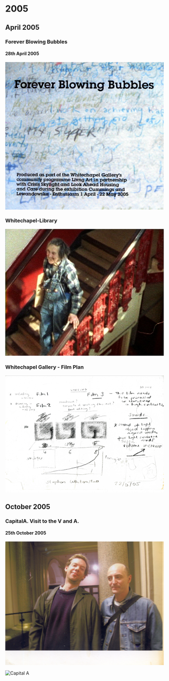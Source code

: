 # 2005

## April 2005

### Forever Blowing Bubbles

#### 28th April 2005

![](../.gitbook/assets/2021-07-18-8-.png)

### Whitechapel-Library

![2005-Charmian-at-Whitechapel-Library-Forever-Blowing-Bubbles-Photo-Anna-Lucas](../.gitbook/assets/2005-charmian-at-whitechapel-library-forever-blowing-bubbles-photo-anna-lucas.jpg)

### Whitechapel Gallery - Film Plan

![2005-04-05-2005-Forever-Blowing-Bubbles-Film-Plan](../.gitbook/assets/2021-07-18-7-.png)

## October 2005 

### CapitalA. Visit to the V and A.

#### 25th October 2005 

![With a friend from ](../.gitbook/assets/2005-10-25-capitala-visit-to-the-v-and-a-2.jpg)

![Capital A](../.gitbook/assets/2005-10-25-capitala-visit-to-the-v-and-a-1.jpg)



